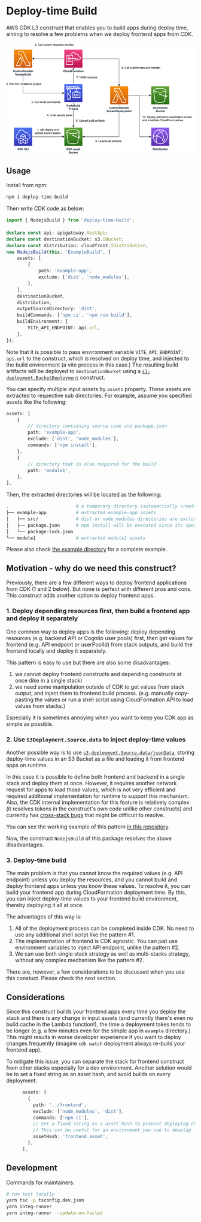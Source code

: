 # Deploy-time Build
AWS CDK L3 construct that enables you to build apps during deploy time, aiming to resolve a few problems when we deploy frontend apps from CDK.

![architecture](./imgs/architecture.png)

## Usage
Install from npm:

```sh
npm i deploy-time-build
```

Then write CDK code as below:

```ts
import { NodejsBuild } from 'deploy-time-build';

declare const api: apigateway.RestApi;
declare const destinationBucket: s3.IBucket;
declare const distribution: cloudfront.IDistribution;
new NodejsBuild(this, 'ExampleBuild', {
    assets: [
        {
            path: 'example-app',
            exclude: ['dist', 'node_modules'],
        },
    ],
    destinationBucket,
    distribution,
    outputSourceDirectory: 'dist',
    buildCommands: ['npm ci', 'npm run build'],
    buildEnvironment: {
        VITE_API_ENDPOINT: api.url,
    },
});
```

Note that it is possible to pass environment variable `VITE_API_ENDPOINT: api.url` to the construct, which is resolved on deploy time, and injected to the build environment (a vite process in this case.)
The resulting build artifacts will be deployed to `destinationBucket` using a [`s3-deployment.BucketDeployment`](https://docs.aws.amazon.com/cdk/api/v2/docs/aws-cdk-lib.aws_s3_deployment.BucketDeployment.html) construct.

You can specify multiple input assets by `assets` property. These assets are extracted to respective sub directories. For example, assume you specified assets like the following:

```ts
assets: [
    {
        // directory containing source code and package.json
        path: 'example-app',
        exclude: ['dist', 'node_modules'],
        commands: ['npm install'],
    },
    {
        // directory that is also required for the build
        path: 'module1',
    },
],
```

Then, the extracted directories will be located as the following:

```sh
.                         # a temporary directory (automatically created)
├── example-app           # extracted example-app assets
│   ├── src/              # dist or node_modules directories are excluded even if they exist locally.
│   ├── package.json      # npm install will be executed since its specified in `commands` property.
│   └── package-lock.json
└── module1               # extracted module1 assets
```

Please also check [the example directory](./example/) for a complete example. 

## Motivation - why do we need this construct?
Previously, there are a few different ways to deploy frontend applications from CDK (1 and 2 below). But none is perfect with different pros and cons. This construct adds another option to deploy frontend apps.

### 1. Deploy depending resources first, then build a frontend app and deploy it separately
One common way to deploy apps is the following: deploy depending resources (e.g. backend API or Cognito user pools) first, then get values for frontend (e.g. API endpoint or userPoolId) from stack outputs, and build the frontend locally and deploy it separately.

This pattern is easy to use but there are also some disadvantages:

1. we cannot deploy frontend constructs and depending constructs at once (like in a single stack)
2. we need some manipulation outside of CDK to get values from stack output, and inject them to frontend build process. (e.g. manually copy-pasting the values or run a shell script using CloudFormation API to load values from stacks.)

Especially it is sometimes annoying when you want to keep you CDK app as simple as possible.

### 2. Use `S3Deployment.Source.data` to inject deploy-time values
Another possible way is to use [`s3-deployment.Source.data/jsonData`](https://github.com/aws/aws-cdk/pull/18659), storing deploy-time values in an S3 Bucket as a file and loading it from frontend apps on runtime. 

In this case it is possible to define both frontend and backend in a single stack and deploy them at once. However, it requires another network request for apps to load those values, which is not very efficient and required additional implementation for runtime to support this mechanism. Also, the CDK internal implementation for this feature is relatively complex (it resolves tokens in the construct's own code unlike other constructs) and currently has [cross-stack bugs](https://github.com/aws/aws-cdk/issues/19257) that might be difficult to resolve.

You can see the working example of this pattern [in this repository](https://github.com/aws-samples/nextjs-authentication-ui-using-amplify-ui-with-cognito#deploy-cdk-stacks).

Now, the construct `NodejsBuild` of this package resolves the above disadvantages.

### 3. Deploy-time build
The main problem is that you cannot know the required values (e.g. API endpoint) unless you deploy the resources, and you cannot build and deploy frontend apps unless you know these values. To resolve it, you can build your frontend app during CloudFormation deployment time. By this, you can inject deploy-time values to your frontend build environment, thereby deploying it all at once.

The advantages of this way is:

1. All of the deployment process can be completed inside CDK. No need to use any additional shell script like the pattern #1.
2. The implementation of frontend is CDK agnostic. You can just use environment variables to inject API endpoint, unlike the pattern #2.
3. We can use both single stack strategy as well as multi-stacks strategy, without any complex mechanism like the pattern #2.

There are, however, a few considerations to be discussed when you use this constuct. Please check the next section.

## Considerations
Since this construct builds your frontend apps every time you deploy the stack and there is any change in input assets (and currently there's even no build cache in the Lambda function!), the time a deployment takes tends to be longer (e.g. a few minutes even for the simple app in `example` directory.) This might results in worse developer experience if you want to deploy changes frequently (imagine `cdk watch` deployment always re-build your frontend app).

To mitigate this issue, you can separate the stack for frontend construct from other stacks especially for a dev environment. Another solution would be to set a fixed string as an asset hash, and avoid builds on every deployment.

```ts
      assets: [
        {
          path: '../frontend',
          exclude: ['node_modules', 'dist'],
          commands: ['npm ci'],
          // Set a fixed string as a asset hash to prevent deploying changes.
          // This can be useful for an environment you use to develop locally.
          assetHash: 'frontend_asset',
        },
      ],
```

## Development
Commands for maintainers:

```sh
# run test locally
yarn tsc -p tsconfig.dev.json
yarn integ-runner
yarn integ-runner --update-on-failed
```
